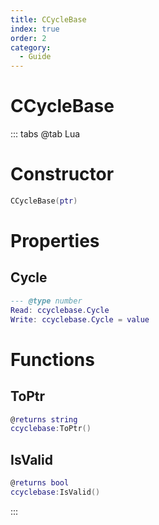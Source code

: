 ```yaml
---
title: CCycleBase
index: true
order: 2
category:
  - Guide
---
```


# CCycleBase

::: tabs
@tab Lua
# Constructor
```lua
CCycleBase(ptr)
```
# Properties
## Cycle 
```lua
--- @type number
Read: ccyclebase.Cycle
Write: ccyclebase.Cycle = value
```
# Functions
## ToPtr
```lua
@returns string
ccyclebase:ToPtr()
```
## IsValid
```lua
@returns bool
ccyclebase:IsValid()
```

:::